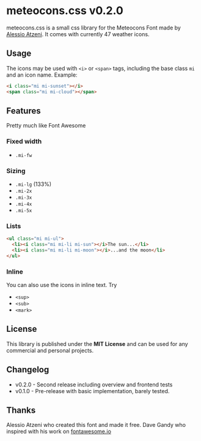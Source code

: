 # meteocons.css v0.2.0
meteocons.css is a small css library for the Meteocons Font made by [Alessio Atzeni](http://www.alessioatzeni.com/meteocons/).
It comes with currently 47 weather icons.


## Usage
The icons may be used with `<i>` or `<span>` tags, including the base class `mi` and an icon name.
Example:
```html
<i class="mi mi-sunset"></i>
<span class="mi mi-cloud"></span>
```

## Features
Pretty much like Font Awesome

### Fixed width
- `.mi-fw`

### Sizing
- `.mi-lg` (133%)
- `.mi-2x`
- `.mi-3x`
- `.mi-4x`
- `.mi-5x`

### Lists
```html
<ul class="mi mi-ul">
  <li><i class="mi mi-li mi-sun"></i>The sun...</li>
  <li><i class="mi mi-li mi-moon"></i>...and the moon</li>
</ul>
```

### Inline
You can also use the icons in inline text.
Try
- `<sup>`
- `<sub>`
- `<mark>`


## License
This library is published under the **MIT License** and can be used for any commercial and personal projects.


## Changelog
- v0.2.0 - Second release including overview and frontend tests
- v0.1.0 - Pre-release with basic implementation, barely tested.


## Thanks
Alessio Atzeni who created this font and made it free.
Dave Gandy who inspired with his work on [fontawesome.io](http://fontawesome.io)